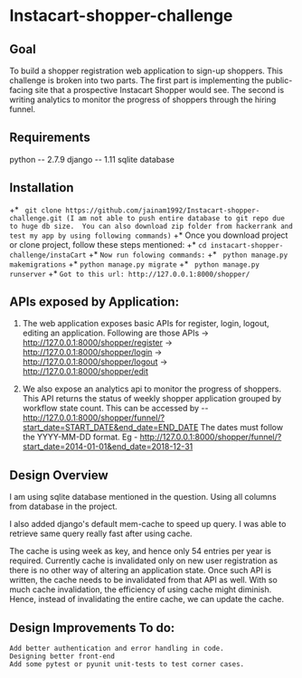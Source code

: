 # Instacart-shopper-challenge

## Goal

To build a shopper registration web application to sign-up shoppers. This challenge is broken into two parts. The first part is implementing the public-facing site that a prospective Instacart Shopper would see. The second is writing analytics to monitor the progress of shoppers through the hiring funnel.

## Requirements

python -- 2.7.9     django -- 1.11       sqlite database

## Installation
+* ``` git clone https://github.com/jainam1992/Instacart-shopper-challenge.git (I am not able to push entire database to git repo due to huge db size.  You can also download zip folder from hackerrank and test my app by using following commands)```
+* Once you download project or clone project, follow these steps mentioned:
+* ``` cd instacart-shopper-challenge/instaCart ```
+* ``` Now run folowing commands: ```
	+* ``` python manage.py makemigrations```
	+* ``` python manage.py migrate ```
    +* ``` python manage.py runserver```
     +* ``` Got to this url: http://127.0.0.1:8000/shopper/ ```


## APIs exposed by Application:

1. The web application exposes basic APIs for register, login, logout, editing an application. Following are those APIs
  -> http://127.0.0.1:8000/shopper/register
  -> http://127.0.0.1:8000/shopper/login
  -> http://127.0.0.1:8000/shopper/logout
  -> http://127.0.0.1:8000/shopper/edit

2. We also expose an analytics api to monitor the progress of shoppers. This API returns the status of weekly shopper application grouped by workflow state count. This can be accessed by --
http://127.0.0.1:8000/shopper/funnel/?start_date=START_DATE&end_date=END_DATE The dates must follow the YYYY-MM-DD format. 
Eg - http://127.0.0.1:8000/shopper/funnel/?start_date=2014-01-01&end_date=2018-12-31

## Design Overview

I am using sqlite database mentioned in the question. Using all columns from database in the project.

I also added django's default mem-cache to speed up query. I was able to retrieve same query really fast after using cache.

The cache is using week as key, and hence only 54 entries per year is required. Currently cache is invalidated only on new user registration as there is no other way of altering an application state. Once such API is written, the cache needs to be invalidated from that API as well. With so much cache invalidation, the efficiency of using cache might diminish. Hence, instead of invalidating the entire cache, we can update the cache.


## Design Improvements To do:

	Add better authentication and error handling in code.
	Designing better front-end
	Add some pytest or pyunit unit-tests to test corner cases.